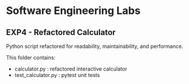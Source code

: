 ﻿# Software Engineering Labs

## EXP4 - Refactored Calculator

Python script refactored for readability, maintainability, and performance.

This folder contains:
- calculator.py : refactored interactive calculator
- test_calculator.py : pytest unit tests
